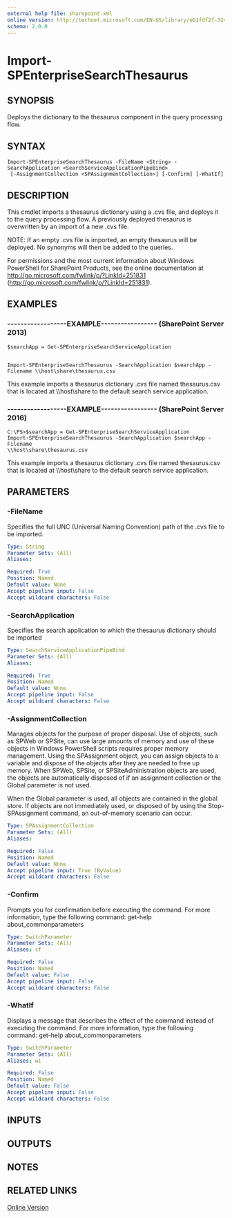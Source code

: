 ```yaml
---
external help file: sharepoint.xml
online version: http://technet.microsoft.com/EN-US/library/eb1fdf2f-324d-4023-b534-93664b45d17d(Office.15).aspx
schema: 2.0.0
---
```


# Import-SPEnterpriseSearchThesaurus

## SYNOPSIS
Deploys the dictionary to the thesaurus component in the query processing flow.

## SYNTAX

```
Import-SPEnterpriseSearchThesaurus -FileName <String> -SearchApplication <SearchServiceApplicationPipeBind>
 [-AssignmentCollection <SPAssignmentCollection>] [-Confirm] [-WhatIf]
```

## DESCRIPTION
This cmdlet imports a thesaurus dictionary using a .cvs file, and deploys it to the query processing flow.
A previously deployed thesaurus is overwritten by an import of a new .cvs file.

NOTE: If an empty .cvs file is imported, an empty thesaurus will be deployed.
No synonyms will then be added to the queries.

For permissions and the most current information about Windows PowerShell for SharePoint Products, see the online documentation at http://go.microsoft.com/fwlink/p/?LinkId=251831 (http://go.microsoft.com/fwlink/p/?LinkId=251831).

## EXAMPLES

### ------------------EXAMPLE----------------- (SharePoint Server 2013)
```
$searchApp = Get-SPEnterpriseSearchServiceApplication


Import-SPEnterpriseSearchThesaurus -SearchApplication $searchApp -Filename \\host\share\thesaurus.csv
```

This example imports a thesaurus dictionary .cvs file named thesaurus.csv that is located at \\\\host\share to the default search service application.

### ------------------EXAMPLE----------------- (SharePoint Server 2016)
```
C:\PS>$searchApp = Get-SPEnterpriseSearchServiceApplication 
Import-SPEnterpriseSearchThesaurus -SearchApplication $searchApp -Filename 
\\host\share\thesaurus.csv
```

This example imports a thesaurus dictionary .cvs file named thesaurus.csv that is located at \\\\host\share  to the default search service application.

## PARAMETERS

### -FileName
Specifies the full UNC (Universal Naming Convention) path of the .cvs file to be imported.

```yaml
Type: String
Parameter Sets: (All)
Aliases: 

Required: True
Position: Named
Default value: None
Accept pipeline input: False
Accept wildcard characters: False
```

### -SearchApplication
Specifies the search application to which the thesaurus dictionary should be imported

```yaml
Type: SearchServiceApplicationPipeBind
Parameter Sets: (All)
Aliases: 

Required: True
Position: Named
Default value: None
Accept pipeline input: False
Accept wildcard characters: False
```

### -AssignmentCollection
Manages objects for the purpose of proper disposal.
Use of objects, such as SPWeb or SPSite, can use large amounts of memory and use of these objects in Windows PowerShell scripts requires proper memory management.
Using the SPAssignment object, you can assign objects to a variable and dispose of the objects after they are needed to free up memory.
When SPWeb, SPSite, or SPSiteAdministration objects are used, the objects are automatically disposed of if an assignment collection or the Global parameter is not used.

When the Global parameter is used, all objects are contained in the global store.
If objects are not immediately used, or disposed of by using the Stop-SPAssignment command, an out-of-memory scenario can occur.

```yaml
Type: SPAssignmentCollection
Parameter Sets: (All)
Aliases: 

Required: False
Position: Named
Default value: None
Accept pipeline input: True (ByValue)
Accept wildcard characters: False
```

### -Confirm
Prompts you for confirmation before executing the command.
For more information, type the following command: get-help about_commonparameters

```yaml
Type: SwitchParameter
Parameter Sets: (All)
Aliases: cf

Required: False
Position: Named
Default value: False
Accept pipeline input: False
Accept wildcard characters: False
```

### -WhatIf
Displays a message that describes the effect of the command instead of executing the command.
For more information, type the following command: get-help about_commonparameters

```yaml
Type: SwitchParameter
Parameter Sets: (All)
Aliases: wi

Required: False
Position: Named
Default value: False
Accept pipeline input: False
Accept wildcard characters: False
```

## INPUTS

## OUTPUTS

## NOTES

## RELATED LINKS

[Online Version](http://technet.microsoft.com/EN-US/library/eb1fdf2f-324d-4023-b534-93664b45d17d(Office.15).aspx)

